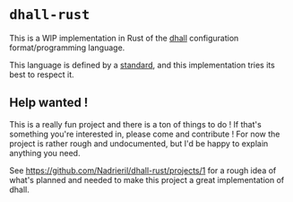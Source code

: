 # `dhall-rust`

This is a WIP implementation in Rust of the [dhall](https://dhall-lang.org) configuration format/programming language.

This language is defined by a [standard](https://github.com/dhall-lang/dhall-lang), and this implementation tries its best to respect it.

## Help wanted !

This is a really fun project and there is a ton of things to do !
If that's something you're interested in, please come and contribute !
For now the project is rather rough and undocumented, but I'd be happy to explain anything you need.

See https://github.com/Nadrieril/dhall-rust/projects/1 for a rough idea of what's planned and needed to make this project a great
implementation of dhall.

